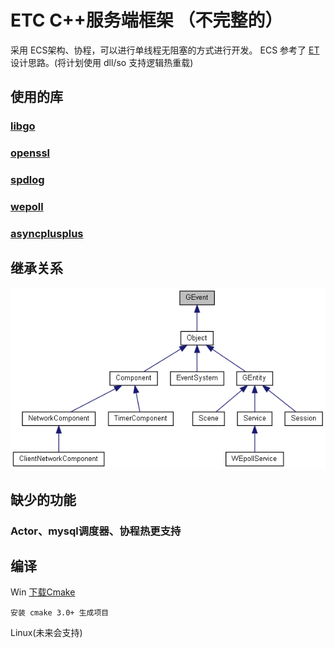 # ETC C++服务端框架 （不完整的）
采用 ECS架构、协程，可以进行单线程无阻塞的方式进行开发。
ECS 参考了 [ET](https://github.com/egametang/ET) 设计思路。(将计划使用 dll/so 支持逻辑热重载)

## 使用的库

### [libgo](https://github.com/yyzybb537/libgo)

### [openssl](https://github.com/openssl/openssl)

### [spdlog](https://github.com/gabime/spdlog)

### [wepoll](https://github.com/piscisaureus/wepoll)

### [asyncplusplus](https://github.com/Amanieu/asyncplusplus)

## 继承关系
![继承关系图](book/class_g_event__inherit__graph.png)

## 缺少的功能

### Actor、mysql调度器、协程热更支持

## 编译
Win [下载Cmake](https://cmake.org/download/)

    安装 cmake 3.0+ 生成项目

Linux(未来会支持)

